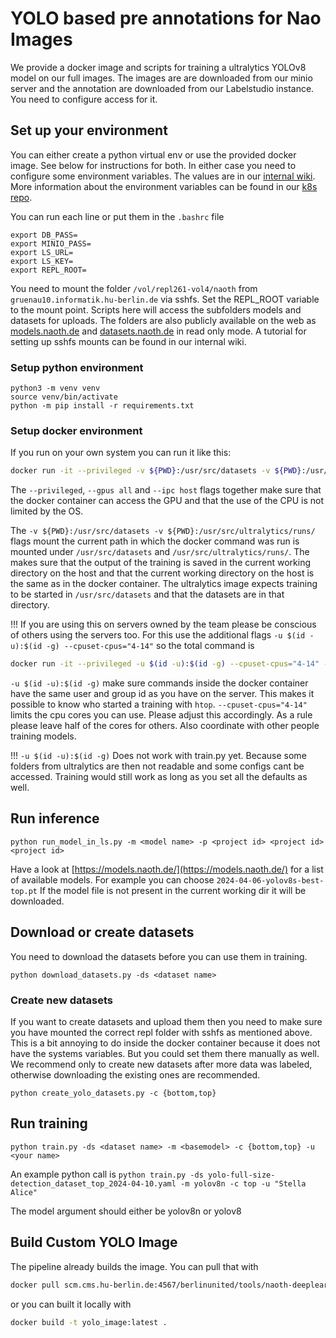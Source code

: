 # YOLO based pre annotations for Nao Images
We provide a docker image and scripts for training a ultralytics YOLOv8 model on our full images. The images are are downloaded from our minio server and the annotation are downloaded from our Labelstudio instance. You need to configure access for it.

## Set up your environment
You can either create a python virtual env or use the provided docker image. See below for instructions for both. In either case you need to configure some environment variables. The values are in our [internal wiki](https://scm.cms.hu-berlin.de/berlinunited/orga/-/wikis/team/Accounts). More information about the environment variables can be found in our [k8s repo](https://scm.cms.hu-berlin.de/berlinunited/projects/k8s-cluster).

You can run each line or put them in the `.bashrc` file
```
export DB_PASS=
export MINIO_PASS=
export LS_URL=
export LS_KEY=
export REPL_ROOT=
```

You need to mount the folder `/vol/repl261-vol4/naoth` from `gruenau10.informatik.hu-berlin.de` via sshfs. Set the REPL_ROOT variable to the mount point. Scripts here will access the subfolders models and datasets for uploads. The folders are also publicly available on the web as [models.naoth.de](models.naoth.de) and [datasets.naoth.de](datasets.naoth.de) in read only mode. A tutorial for setting up sshfs mounts can be found in our internal wiki.

### Setup python environment
```
python3 -m venv venv
source venv/bin/activate
python -m pip install -r requirements.txt
```

### Setup docker environment
If you run on your own system you can run it like this:
```bash
docker run -it --privileged -v ${PWD}:/usr/src/datasets -v ${PWD}:/usr/src/ultralytics/runs/ --gpus all --ipc host scm.cms.hu-berlin.de:4567/berlinunited/tools/naoth-deeplearning/yolo_image:latest /bin/bash
```
The `--privileged`, `--gpus all` and `--ipc host` flags together make sure that the docker container can access the GPU and that the use of the CPU is not limited by the OS.

The `-v ${PWD}:/usr/src/datasets -v ${PWD}:/usr/src/ultralytics/runs/` flags mount the current path in which the docker command was run is mounted under `/usr/src/datasets` and `/usr/src/ultralytics/runs/`. The makes sure that the output of the training is saved in the current working directory on the host and that the current working directory on the host is the same as in the docker container. The ultralytics image expects training to be started in `/usr/src/datasets` and that the datasets are in that directory.

!!! If you are using this on servers owned by the team please be conscious of others using the servers too. For this use the additional flags `-u $(id -u):$(id -g) --cpuset-cpus="4-14"` so the total command is 
```bash
docker run -it --privileged -u $(id -u):$(id -g) --cpuset-cpus="4-14" -v ${PWD}:/usr/src/datasets -v ${PWD}:/usr/src/ultralytics/runs/ --gpus all --ipc host scm.cms.hu-berlin.de:4567/berlinunited/tools/naoth-deeplearning/yolo_image:latest /bin/bash
```
`-u $(id -u):$(id -g)` make sure commands inside the docker container have the same user and group id as you have on the server. This makes it possible to know who started a training with `htop`. `--cpuset-cpus="4-14"` limits the cpu cores you can use. Please adjust this accordingly. As a rule please leave half of the cores for others. Also coordinate with other people training models.

!!! `-u $(id -u):$(id -g)` Does not work with train.py yet. Because some folders from ultralytics are then not readable and some configs cant be accessed. Training would still work as long as you set all the defaults as well.

## Run inference
```
python run_model_in_ls.py -m <model name> -p <project id> <project id> <project id>
```
Have a look at [https://models.naoth.de/](https://models.naoth.de/) for a list of available models. For example you can choose `2024-04-06-yolov8s-best-top.pt`
If the model file is not present in the current working dir it will be downloaded.

## Download or create datasets
You need to download the datasets before you can use them in training.
```
python download_datasets.py -ds <dataset name>
```

### Create new datasets
If you want to create datasets and upload them then you need to make sure you have mounted the correct repl folder with sshfs as mentioned above. This is a bit annoying to do inside the docker container because it does not have the systems variables. But you could set them there manually as well. We recommend only to create new datasets after more data was labeled, otherwise downloading the existing ones are recommended.
```
python create_yolo_datasets.py -c {bottom,top}
```

## Run training
```
python train.py -ds <dataset name> -m <basemodel> -c {bottom,top} -u <your name>
```
An example python call is `python train.py -ds yolo-full-size-detection_dataset_top_2024-04-10.yaml -m yolov8n -c top -u "Stella Alice"`

The model argument should either be yolov8n or yolov8


## Build Custom YOLO Image
The pipeline already builds the image. You can pull that with
```bash
docker pull scm.cms.hu-berlin.de:4567/berlinunited/tools/naoth-deeplearning/yolo_image:latest
```
or you can built it locally with
```bash
docker build -t yolo_image:latest .
```

